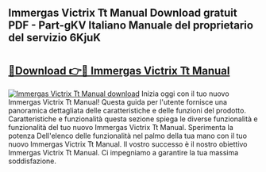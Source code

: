 ## Immergas Victrix Tt Manual Download gratuit PDF - Part-gKV Italiano Manuale del proprietario del servizio 6KjuK

# <h2><a href="http://dfd9yz.blite.top/?on=Immergas+Victrix+Tt+Manual">🔗Download 👉🔴 Immergas Victrix Tt Manual</a></h2>

[![Immergas Victrix Tt Manual download](https://i.imgur.com/lujVjoI.png)](http://dfd9yz.blite.top/?on=Immergas+Victrix+Tt+Manual)
Inizia oggi con il tuo nuovo Immergas Victrix Tt Manual! Questa guida per l'utente fornisce una panoramica dettagliata delle caratteristiche e delle funzioni del prodotto. Caratteristiche e funzionalità questa sezione spiega le diverse funzionalità e funzionalità del tuo nuovo Immergas Victrix Tt Manual. Sperimenta la potenza Dell'elenco delle funzionalità nel palmo della tua mano con il tuo nuovo Immergas Victrix Tt Manual. Il vostro successo è il nostro obiettivo Immergas Victrix Tt Manual. Ci impegniamo a garantire la tua massima soddisfazione.
